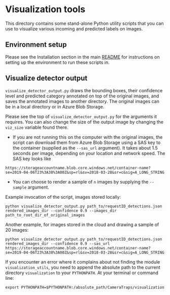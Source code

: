 # Visualization tools

This directory contains some stand-alone Python utility scripts that you can use to visualize various incoming and predicted labels on images. 


## Environment setup

Please see the Installation section in the main [README](../README.md#installation) for instructions on setting up the environment to run these scripts in.


## Visualize detector output

`visualize_detector_output.py` draws the bounding boxes, their confidence level and predicted category annotated on top of the original images, and saves the annotated images to another directory. The original images can be in a local directory or in Azure Blob Storage. 

Please see the top of `visualize_detector_output.py` for the arguments it requires. You can also change the size of the output image by changing the `viz_size` variable found there.

- If you are not running this on the computer with the original images, the script can download them from Azure Blob Storage using a SAS key to the container (supplied as the `--sas_url` argument). It takes about 1.5 seconds per image, depending on your location and network speed. The SAS key looks like

```
https://storageaccountname.blob.core.windows.net/container-name?se=2019-04-06T23%3A38%3A00Z&sp=rl&sv=2018-03-28&sr=c&sig=A_LONG_STRING
```

- You can choose to render a sample of `n` images by supplying the `--sample` argument.

Example invocation of the script, images stored locally:
```
python visualize_detector_output.py path_to/requestID_detections.json rendered_images_dir --confidence 0.9 --images_dir path_to_root_dir_of_original_images 
```

Another example, for images stored in the cloud and drawing a sample of 20 images:
```
python visualize_detector_output.py path_to/requestID_detections.json rendered_images_dir --confidence 0.9 --sas_url https://storageaccountname.blob.core.windows.net/container-name?se=2019-04-06T23%3A38%3A00Z&sp=rl&sv=2018-03-28&sr=c&sig=A_LONG_STRING 
```

If you encounter an error where it complains about not finding the module `visualization_utils`, you need to append the absolute path to the current directory `visualization` to your `PYTHONPATH`. At your terminal or command line:

```
export PYTHONPATH=$PYTHONPATH:/absolute_path/CameraTraps/visualization
```
